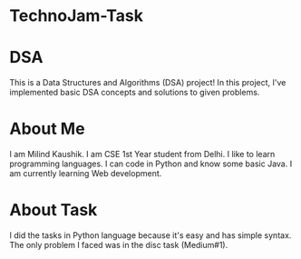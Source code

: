 # TechnoJam-Task
# DSA
This is a Data Structures and Algorithms (DSA) project! In this project, I've implemented basic DSA concepts and solutions to given problems.
# About Me
I am Milind Kaushik. I am CSE 1st Year student from Delhi. I like to learn programming languages. I can code in Python and know some basic Java. I am currently learning Web development.

# About Task
I did the tasks in Python language because it's easy and has simple syntax. The only problem I faced was in the disc task (Medium#1).
